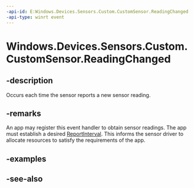 ----api-id: E:Windows.Devices.Sensors.Custom.CustomSensor.ReadingChanged
-api-type: winrt event
---<!-- Event syntaxpublic event Windows.Foundation.TypedEventHandler ReadingChanged<Windows.Devices.Sensors.Custom.CustomSensor,  Windows.Devices.Sensors.Custom.CustomSensorReadingChangedEventArgs>--># Windows.Devices.Sensors.Custom.CustomSensor.ReadingChanged## -descriptionOccurs each time the sensor reports a new sensor reading.## -remarksAn app may register this event handler to obtain sensor readings. The app must establish a desired [ReportInterval](customsensor_reportinterval.md). This informs the sensor driver to allocate resources to satisfy the requirements of the app.## -examples## -see-also